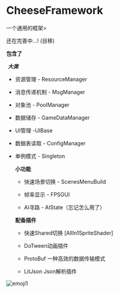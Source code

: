 # CheeseFramework
一个通用的框架>

还在完善中...! (目移)


**包含了**

​    ***大类***

- 资源管理 - ResourceManager

- 消息传递机制 - MsgManager

- 对象池 - PoolManager

- 数据储存 - GameDataManager

- UI管理 -UIBase

- 数据表读取 - ConfigManager

- 单例模式 - Singleton

  


  **小功能**

  - 快速场景切换 - ScenesMenuBuild

  - 帧率显示 - FPSGUI

  - AI寻路 - AIState（忘记怎么用了）

    


  **配备插件**

  - 快速Shared切换 [AllIn1SpriteShader]

  - DoTween动画插件

  - ProtoBuf 一种高效的数据传输模式

  - LitJson Json解析插件
    
 ![emoji1](..\MD\emoji1.jpg)


    
